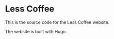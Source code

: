 # Less Coffee

This is the source code for the Less Coffee website.

The website is built with Hugo.
